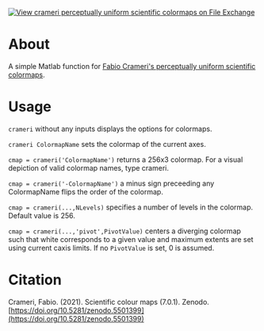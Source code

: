 [![View crameri perceptually uniform scientific colormaps on File Exchange](https://www.mathworks.com/matlabcentral/images/matlab-file-exchange.svg)](https://www.mathworks.com/matlabcentral/fileexchange/68546-crameri-perceptually-uniform-scientific-colormaps)

# About
A simple Matlab function for [Fabio Crameri's perceptually uniform scientific colormaps](https://www.fabiocrameri.ch/colourmaps/). 

# Usage 
`crameri` without any inputs displays the options for colormaps. 

`crameri ColormapName` sets the colormap of the current axes. 

`cmap = crameri('ColormapName')` returns a 256x3 colormap. For a visual depiction of valid colormap names, type crameri. 

`cmap = crameri('-ColormapName')` a minus sign preceeding any ColormapName flips the order of the colormap. 

`cmap = crameri(...,NLevels)` specifies a number of levels in the colormap. Default value is 256. 

`cmap = crameri(...,'pivot',PivotValue)` centers a diverging colormap such that white  corresponds to a given value and maximum extents are set using current caxis limits.  If no `PivotValue` is set, 0 is assumed. 

# Citation 
Crameri, Fabio. (2021). Scientific colour maps (7.0.1). Zenodo. [https://doi.org/10.5281/zenodo.5501399](https://doi.org/10.5281/zenodo.5501399)